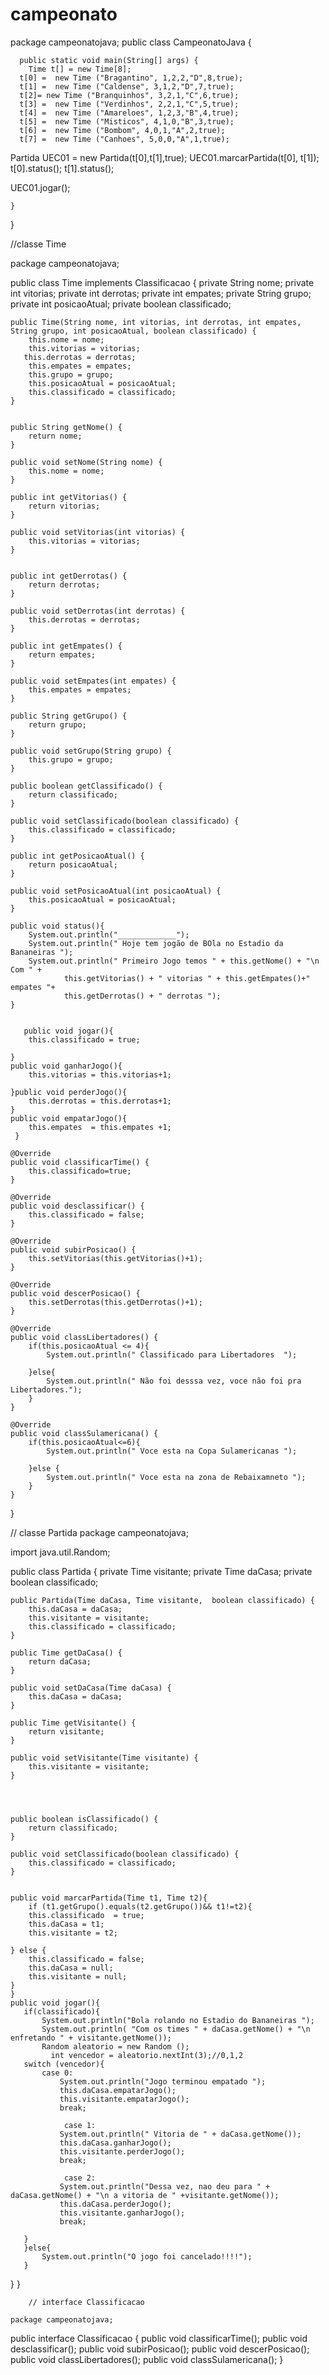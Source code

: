 # campeonato

package campeonatojava;
public class CampeonatoJava {

      public static void main(String[] args) {
        Time t[] = new Time[8];
      t[0] =  new Time ("Bragantino", 1,2,2,"D",8,true);
      t[1] =  new Time ("Caldense", 3,1,2,"D",7,true);
      t[2]= new Time ("Branquinhos", 3,2,1,"C",6,true);
      t[3] =  new Time ("Verdinhos", 2,2,1,"C",5,true);
      t[4] =  new Time ("Amareloes", 1,2,3,"B",4,true);
      t[5] =  new Time ("Misticos", 4,1,0,"B",3,true);
      t[6] =  new Time ("Bombom", 4,0,1,"A",2,true);
      t[7] =  new Time ("Canhoes", 5,0,0,"A",1,true);

   Partida UEC01 = new Partida(t[0],t[1],true);
   UEC01.marcarPartida(t[0], t[1]);
   t[0].status();
   t[1].status();

   UEC01.jogar();



    }

}


//classe Time

package campeonatojava;


public class Time implements Classificacao {
    private String nome;
    private int vitorias;
    private int derrotas;
    private int empates;
    private String grupo;
    private int posicaoAtual;
    private boolean classificado;

    public Time(String nome, int vitorias, int derrotas, int empates, String grupo, int posicaoAtual, boolean classificado) {
        this.nome = nome;
        this.vitorias = vitorias;
       this.derrotas = derrotas;
        this.empates = empates;
        this.grupo = grupo;
        this.posicaoAtual = posicaoAtual;
        this.classificado = classificado;
    }


    public String getNome() {
        return nome;
    }

    public void setNome(String nome) {
        this.nome = nome;
    }

    public int getVitorias() {
        return vitorias;
    }

    public void setVitorias(int vitorias) {
        this.vitorias = vitorias;
    }


    public int getDerrotas() {
        return derrotas;
    }

    public void setDerrotas(int derrotas) {
        this.derrotas = derrotas;
    }

    public int getEmpates() {
        return empates;
    }

    public void setEmpates(int empates) {
        this.empates = empates;
    }

    public String getGrupo() {
        return grupo;
    }

    public void setGrupo(String grupo) {
        this.grupo = grupo;
    }

    public boolean getClassificado() {
        return classificado;
    }

    public void setClassificado(boolean classificado) {
        this.classificado = classificado;
    } 

    public int getPosicaoAtual() {
        return posicaoAtual;
    }

    public void setPosicaoAtual(int posicaoAtual) {
        this.posicaoAtual = posicaoAtual;
    }

    public void status(){
        System.out.println("_____________");
        System.out.println(" Hoje tem jogão de BOla no Estadio da Bananeiras ");
        System.out.println(" Primeiro Jogo temos " + this.getNome() + "\n Com " + 
                this.getVitorias() + " vitorias " + this.getEmpates()+" empates "+
                this.getDerrotas() + " derrotas ");
    }


       public void jogar(){
        this.classificado = true;

    }
    public void ganharJogo(){
        this.vitorias = this.vitorias+1;

    }public void perderJogo(){
        this.derrotas = this.derrotas+1;
    }
    public void empatarJogo(){
        this.empates  = this.empates +1;
     }

    @Override
    public void classificarTime() {
        this.classificado=true;
    }

    @Override
    public void desclassificar() {
        this.classificado = false;
    }

    @Override
    public void subirPosicao() {
        this.setVitorias(this.getVitorias()+1);
    }

    @Override
    public void descerPosicao() {
        this.setDerrotas(this.getDerrotas()+1);
    }

    @Override
    public void classLibertadores() {
        if(this.posicaoAtual <= 4){
            System.out.println(" Classificado para Libertadores  ");

        }else{
            System.out.println(" Não foi desssa vez, voce não foi pra Libertadores.");
        }
    }

    @Override
    public void classSulamericana() {
        if(this.posicaoAtual<=6){
            System.out.println(" Voce esta na Copa Sulamericanas ");

        }else {
            System.out.println(" Voce esta na zona de Rebaixamneto ");
        }
    }
   }




// classe Partida
package campeonatojava;

import java.util.Random;

public class Partida {
    private Time visitante;
    private Time daCasa;
    private boolean classificado;

    public Partida(Time daCasa, Time visitante,  boolean classificado) {
        this.daCasa = daCasa;
        this.visitante = visitante;
        this.classificado = classificado;
    }

    public Time getDaCasa() {
        return daCasa;
    }

    public void setDaCasa(Time daCasa) {
        this.daCasa = daCasa;
    }

    public Time getVisitante() {
        return visitante;
    }

    public void setVisitante(Time visitante) {
        this.visitante = visitante;
    }




    public boolean isClassificado() {
        return classificado;
    }

    public void setClassificado(boolean classificado) {
        this.classificado = classificado;
    }


    public void marcarPartida(Time t1, Time t2){
        if (t1.getGrupo().equals(t2.getGrupo())&& t1!=t2){
        this.classificado  = true;
        this.daCasa = t1;
        this.visitante = t2;

    } else {
        this.classificado = false;
        this.daCasa = null;
        this.visitante = null;
    }
    }
    public void jogar(){
       if(classificado){
           System.out.println("Bola rolando no Estadio do Bananeiras ");
           System.out.println( "Com os times " + daCasa.getNome() + "\n enfretando " + visitante.getNome());
           Random aleatorio = new Random ();
             int vencedor = aleatorio.nextInt(3);//0,1,2                 
       switch (vencedor){
           case 0:
               System.out.println("Jogo terminou empatado ");
               this.daCasa.empatarJogo();
               this.visitante.empatarJogo();
               break;

                case 1:
               System.out.println(" Vitoria de " + daCasa.getNome());
               this.daCasa.ganharJogo();
               this.visitante.perderJogo();
               break;

                case 2:
               System.out.println("Dessa vez, nao deu para " + daCasa.getNome() + "\n a vitoria de " +visitante.getNome());
               this.daCasa.perderJogo();
               this.visitante.ganharJogo();
               break;

       }
       }else{
           System.out.println("O jogo foi cancelado!!!!");
       }
}
}

        // interface Classificacao

    package campeonatojava;

public interface Classificacao {
    public void classificarTime();
    public void desclassificar();
    public void subirPosicao();
    public void descerPosicao();
    public void classLibertadores();
    public void classSulamericana();
}
